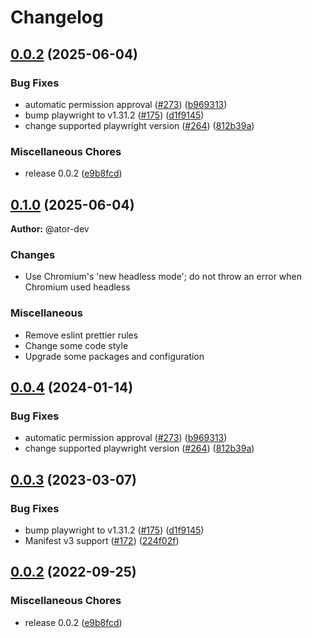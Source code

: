# Changelog

## [0.0.2](https://github.com/ator-dev/playwright-better-webext/compare/v0.1.0...v0.0.2) (2025-06-04)


### Bug Fixes

* automatic permission approval ([#273](https://github.com/ator-dev/playwright-better-webext/issues/273)) ([b969313](https://github.com/ator-dev/playwright-better-webext/commit/b969313eee69fd990dc5843e2e793608d92143af))
* bump playwright to v1.31.2 ([#175](https://github.com/ator-dev/playwright-better-webext/issues/175)) ([d1f9145](https://github.com/ator-dev/playwright-better-webext/commit/d1f9145a3f47afd310276fbd198c1c96c08c166a))
* change supported playwright version ([#264](https://github.com/ator-dev/playwright-better-webext/issues/264)) ([812b39a](https://github.com/ator-dev/playwright-better-webext/commit/812b39a89488f2d58f80b332ef57fd123d12accf))


### Miscellaneous Chores

* release 0.0.2 ([e9b8fcd](https://github.com/ator-dev/playwright-better-webext/commit/e9b8fcde8ecf2798929ee231d7c526ba1dfa8935))

## [0.1.0](https://github.com/ator-dev/playwright-webextext/compare/v0.0.4...v0.1.0) (2025-06-04)

**Author:** @ator-dev

### Changes

* Use Chromium's 'new headless mode'; do not throw an error when Chromium used headless

### Miscellaneous

* Remove eslint prettier rules
* Change some code style
* Upgrade some packages and configuration


## [0.0.4](https://github.com/ueokande/playwright-webextext/compare/v0.0.3...v0.0.4) (2024-01-14)

### Bug Fixes

* automatic permission approval ([#273](https://github.com/ueokande/playwright-webextext/issues/273)) ([b969313](https://github.com/ueokande/playwright-webextext/commit/b969313eee69fd990dc5843e2e793608d92143af))
* change supported playwright version ([#264](https://github.com/ueokande/playwright-webextext/issues/264)) ([812b39a](https://github.com/ueokande/playwright-webextext/commit/812b39a89488f2d58f80b332ef57fd123d12accf))


## [0.0.3](https://github.com/ueokande/playwright-webextext/compare/v0.0.2...v0.0.3) (2023-03-07)

### Bug Fixes

* bump playwright to v1.31.2 ([#175](https://github.com/ueokande/playwright-webextext/issues/175)) ([d1f9145](https://github.com/ueokande/playwright-webextext/commit/d1f9145a3f47afd310276fbd198c1c96c08c166a))
* Manifest v3 support ([#172](https://github.com/ueokande/playwright-webextext/pull/172)) ([224f02f](https://github.com/ueokande/playwright-webextext/commit/224f02fb68e3125a9f0ee7cda3e4a2392c349f70))


## [0.0.2](https://github.com/ueokande/playwright-webextext/compare/v0.0.1...v0.0.2) (2022-09-25)

### Miscellaneous Chores

* release 0.0.2 ([e9b8fcd](https://github.com/ueokande/playwright-webextext/commit/e9b8fcde8ecf2798929ee231d7c526ba1dfa8935))
